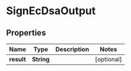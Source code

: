 

# SignEcDsaOutput


## Properties

Name | Type | Description | Notes
------------ | ------------- | ------------- | -------------
**result** | **String** |  |  [optional]



